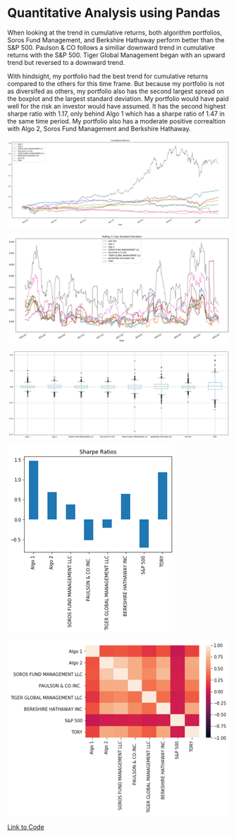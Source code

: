 # Quantitative Analysis using Pandas

When looking at the trend in cumulative returns, both algorithm portfolios, Soros Fund Management, and Berkshire Hathaway perform better than the S&P 500. Paulson & CO follows a similiar downward trend in cumulative returns with the S&P 500. Tiger Global Management began with an upward trend but reversed to a downward trend.

With hindsight, my portfolio had the best trend for cumulative returns compared to the others for this time frame. But because my portfolio is not as diversifed as others, my portfolio also has the second largest spread on the boxplot and the largest standard deviation. My portfolio would have paid well for the risk an investor would have assumed. It has the second highest sharpe ratio with 1.17, only behind Algo 1 which has a sharpe ratio of 1.47 in the same time period. My portfolio also has a moderate positive correaltion with Algo 2, Soros Fund Management and Berkshire Hathaway.


![Portfolio Daily Returns](images/Portfolio_Daily_Returns.png)


![Standard Deviation of Porfolios](images/Portfolio_Standard_Deviation.png)


![Portfolio Box Plot](images/Portfolio_Box_Plot.png)


![Sharpe Ratio](images/Portfolio_Sharpe_Ratio.png)


![Correlation Heat Map](images/Portfolio_Correlation.png)


[Link to Code](https://github.com/tyoung65/portfolio_analysis_pandas/blob/master/portfolio_analysis.ipynb)
